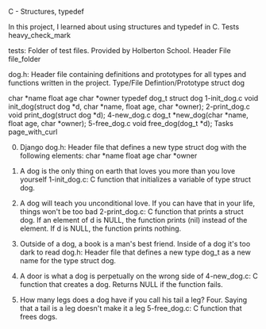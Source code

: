 C - Structures, typedef

In this project, I learned about using structures and typedef in C. Tests heavy_check_mark

tests: Folder of test files. Provided by Holberton School.
Header File file_folder

dog.h: Header file containing definitions and prototypes for all types and functions written in the project.
Type/File Defintion/Prototype struct dog

char *name
float age
char *owner
typedef dog_t struct dog 1-init_dog.c void init_dog(struct dog *d, char *name, float age, char *owner); 2-print_dog.c void print_dog(struct dog *d); 4-new_dog.c dog_t *new_dog(char *name, float age, char *owner); 5-free_dog.c void free_dog(dog_t *d); Tasks page_with_curl

0. Django
    dog.h: Header file that defines a new type struct dog with the following elements:
        char *name
        float age
        char *owner

1. A dog is the only thing on earth that loves you more than you love yourself
    1-init_dog.c: C function that initializes a variable of type struct dog.

2. A dog will teach you unconditional love. If you can have that in your life, things won't be too bad
    2-print_dog.c: C function that prints a struct dog.
        If an element of d is NULL, the function prints (nil) instead of the element.
        If d is NULL, the function prints nothing.

3. Outside of a dog, a book is a man's best friend. Inside of a dog it's too dark to read
    dog.h: Header file that defines a new type dog_t as a new name for the type struct dog.

4. A door is what a dog is perpetually on the wrong side of
    4-new_dog.c: C function that creates a dog.
        Returns NULL if the function fails.

5. How many legs does a dog have if you call his tail a leg? Four. Saying that a tail is a leg doesn't make it a leg
    5-free_dog.c: C function that frees dogs.
